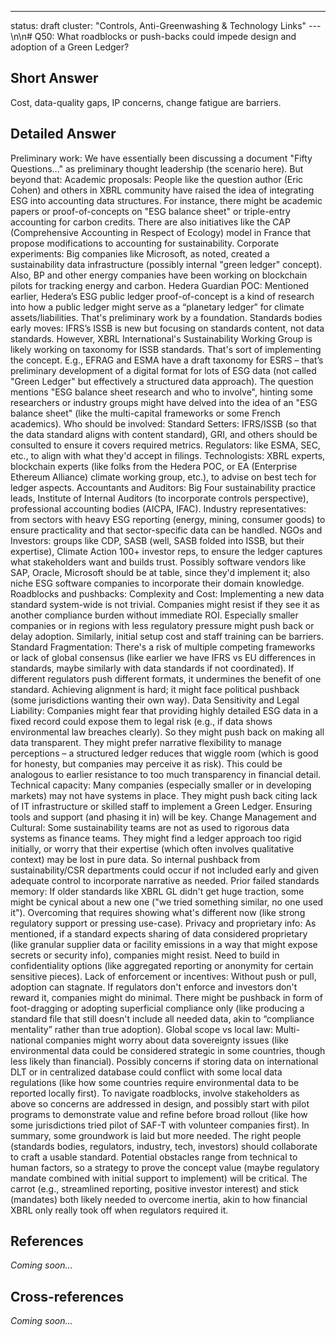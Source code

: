 ---
status: draft
cluster: "Controls, Anti-Greenwashing & Technology Links"
---\n\n# Q50: What roadblocks or push-backs could impede design and adoption of a Green Ledger?

## Short Answer

Cost, data-quality gaps, IP concerns, change fatigue are barriers.

## Detailed Answer

Preliminary work:
We have essentially been discussing a document "Fifty Questions..." as preliminary thought leadership (the scenario here). But beyond that:
Academic proposals: People like the question author (Eric Cohen) and others in XBRL community have raised the idea of integrating ESG into accounting data structures. For instance, there might be academic papers or proof-of-concepts on "ESG balance sheet" or triple-entry accounting for carbon credits. There are also initiatives like the CAP (Comprehensive Accounting in Respect of Ecology) model in France that propose modifications to accounting for sustainability.
Corporate experiments: Big companies like Microsoft, as noted, created a sustainability data infrastructure (possibly internal "green ledger" concept). Also, BP and other energy companies have been working on blockchain pilots for tracking energy and carbon.
Hedera Guardian POC: Mentioned earlier, Hedera’s ESG public ledger proof-of-concept is a kind of research into how a public ledger might serve as a “planetary ledger” for climate assets/liabilities. That's preliminary work by a foundation.
Standards bodies early moves: IFRS’s ISSB is new but focusing on standards content, not data standards. However, XBRL International's Sustainability Working Group is likely working on taxonomy for ISSB standards. That's sort of implementing the concept. E.g., EFRAG and ESMA have a draft taxonomy for ESRS – that’s preliminary development of a digital format for lots of ESG data (not called "Green Ledger" but effectively a structured data approach).
The question mentions "ESG balance sheet research and who to involve", hinting some researchers or industry groups might have delved into the idea of an "ESG balance sheet" (like the multi-capital frameworks or some French academics).
Who should be involved:
Standard Setters: IFRS/ISSB (so that the data standard aligns with content standard), GRI, and others should be consulted to ensure it covers required metrics.
Regulators: like ESMA, SEC, etc., to align with what they'd accept in filings.
Technologists: XBRL experts, blockchain experts (like folks from the Hedera POC, or EA (Enterprise Ethereum Alliance) climate working group, etc.), to advise on best tech for ledger aspects.
Accountants and Auditors: Big Four sustainability practice leads, Institute of Internal Auditors (to incorporate controls perspective), professional accounting bodies (AICPA, IFAC).
Industry representatives: from sectors with heavy ESG reporting (energy, mining, consumer goods) to ensure practicality and that sector-specific data can be handled.
NGOs and Investors: groups like CDP, SASB (well, SASB folded into ISSB, but their expertise), Climate Action 100+ investor reps, to ensure the ledger captures what stakeholders want and builds trust.
Possibly software vendors like SAP, Oracle, Microsoft should be at table, since they'd implement it; also niche ESG software companies to incorporate their domain knowledge.
Roadblocks and pushbacks:
Complexity and Cost: Implementing a new data standard system-wide is not trivial. Companies might resist if they see it as another compliance burden without immediate ROI. Especially smaller companies or in regions with less regulatory pressure might push back or delay adoption. Similarly, initial setup cost and staff training can be barriers.
Standard Fragmentation: There's a risk of multiple competing frameworks or lack of global consensus (like earlier we have IFRS vs EU differences in standards, maybe similarly with data standards if not coordinated). If different regulators push different formats, it undermines the benefit of one standard. Achieving alignment is hard; it might face political pushback (some jurisdictions wanting their own way).
Data Sensitivity and Legal Liability: Companies might fear that providing highly detailed ESG data in a fixed record could expose them to legal risk (e.g., if data shows environmental law breaches clearly). So they might push back on making all data transparent. They might prefer narrative flexibility to manage perceptions – a structured ledger reduces that wiggle room (which is good for honesty, but companies may perceive it as risk). This could be analogous to earlier resistance to too much transparency in financial detail.
Technical capacity: Many companies (especially smaller or in developing markets) may not have systems in place. They might push back citing lack of IT infrastructure or skilled staff to implement a Green Ledger. Ensuring tools and support (and phasing it in) will be key.
Change Management and Cultural: Some sustainability teams are not as used to rigorous data systems as finance teams. They might find a ledger approach too rigid initially, or worry that their expertise (which often involves qualitative context) may be lost in pure data. So internal pushback from sustainability/CSR departments could occur if not included early and given adequate control to incorporate narrative as needed.
Prior failed standards memory: If older standards like XBRL GL didn't get huge traction, some might be cynical about a new one ("we tried something similar, no one used it"). Overcoming that requires showing what's different now (like strong regulatory support or pressing use-case).
Privacy and proprietary info: As mentioned, if a standard expects sharing of data considered proprietary (like granular supplier data or facility emissions in a way that might expose secrets or security info), companies might resist. Need to build in confidentiality options (like aggregated reporting or anonymity for certain sensitive pieces).
Lack of enforcement or incentives: Without push or pull, adoption can stagnate. If regulators don't enforce and investors don't reward it, companies might do minimal. There might be pushback in form of foot-dragging or adopting superficial compliance only (like producing a standard file that still doesn't include all needed data, akin to “compliance mentality” rather than true adoption).
Global scope vs local law: Multi-national companies might worry about data sovereignty issues (like environmental data could be considered strategic in some countries, though less likely than financial). Possibly concerns if storing data on international DLT or in centralized database could conflict with some local data regulations (like how some countries require environmental data to be reported locally first).
To navigate roadblocks, involve stakeholders as above so concerns are addressed in design, and possibly start with pilot programs to demonstrate value and refine before broad rollout (like how some jurisdictions tried pilot of SAF-T with volunteer companies first).
In summary, some groundwork is laid but more needed. The right people (standards bodies, regulators, industry, tech, investors) should collaborate to craft a usable standard. Potential obstacles range from technical to human factors, so a strategy to prove the concept value (maybe regulatory mandate combined with initial support to implement) will be critical. The carrot (e.g., streamlined reporting, positive investor interest) and stick (mandates) both likely needed to overcome inertia, akin to how financial XBRL only really took off when regulators required it.

## References

*Coming soon...*

## Cross-references

*Coming soon...*
